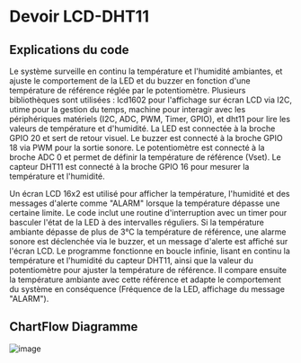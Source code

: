 # Devoir LCD-DHT11

## Explications du code 
Le système surveille en continu la température et l'humidité ambiantes, et ajuste le comportement de la LED et du buzzer en fonction d'une température de référence réglée par le potentiomètre. Plusieurs bibliothèques sont utilisées : lcd1602 pour l'affichage sur écran LCD via I2C, utime pour la gestion du temps, machine pour interagir avec les périphériques matériels (I2C, ADC, PWM, Timer, GPIO), et dht11 pour lire les valeurs de température et d'humidité. La LED est connectée à la broche GPIO 20 et sert de retour visuel. Le buzzer est connecté à la broche GPIO 18 via PWM pour la sortie sonore. Le potentiomètre est connecté à la broche ADC 0 et permet de définir la température de référence (Vset). Le capteur DHT11 est connecté à la broche GPIO 16 pour mesurer la température et l'humidité. 

Un écran LCD 16x2 est utilisé pour afficher la température, l'humidité et des messages d'alerte comme "ALARM" lorsque la température dépasse une certaine limite. 
Le code inclut une routine d'interruption avec un timer pour basculer l'état de la LED à des intervalles réguliers. Si la température ambiante dépasse de plus de 3°C la température de référence, une alarme sonore est déclenchée via le buzzer, et un message d'alerte est affiché sur l'écran LCD. Le programme fonctionne en boucle infinie, lisant en continu la température et l'humidité du capteur DHT11, ainsi que la valeur du potentiomètre pour ajuster la température de référence. 
Il compare ensuite la température ambiante avec cette référence et adapte le comportement du système en conséquence (Fréquence de la LED, affichage du message "ALARM").


## ChartFlow Diagramme
![image](https://github.com/user-attachments/assets/5e6725c6-cd55-4284-8f87-3d19dff9bb39)
